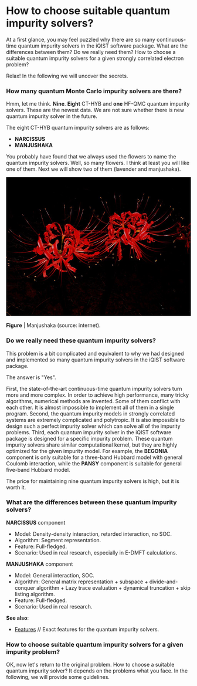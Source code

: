# How to choose suitable quantum impurity solvers?

At a first glance, you may feel puzzled why there are so many continuous-time quantum impurity solvers in the iQIST software package. What are the differences between them? Do we really need them? How to choose a suitable quantum impurity solvers for a given strongly correlated electron problem?

Relax! In the following we will uncover the secrets.

### How many quantum Monte Carlo impurity solvers are there?

Hmm, let me think. **Nine**. **Eight** CT-HYB and **one** HF-QMC quantum impurity solvers. These are the newest data. We are not sure whether there is new quantum impurity solver in the future.

The eight CT-HYB quantum impurity solvers are as follows:

* **NARCISSUS**
* **MANJUSHAKA**

You probably have found that we always used the flowers to name the quantum impurity solvers. Well, so many flowers. I think at least you will like one of them. Next we will show two of them (lavender and manjushaka).

![manjushaka image](../assets/manjushaka.jpg)

**Figure** | Manjushaka (source: internet).

### Do we really need these quantum impurity solvers?

This problem is a bit complicated and equivalent to why we had designed and implemented so many quantum impurity solvers in the iQIST software package.

The answer is "Yes".

First, the state-of-the-art continuous-time quantum impurity solvers turn more and more complex. In order to achieve high performance, many tricky algorithms, numerical methods are invented. Some of them conflict with each other. It is almost impossible to implement all of them in a single program. Second, the quantum impurity models in strongly correlated systems are extremely complicated and polytropic. It is also impossible to design such a perfect impurity solver which can solve all of the impurity problems. Third, each quantum impurity solver in the iQIST software package is designed for a specific impurity problem. These quantum impurity solvers share similar computational kernel, but they are highly optimized for the given impurity model. For example, the **BEGONIA** component is only suitable for a three-band Hubbard model with general Coulomb interaction, while the **PANSY** component is suitable for general five-band Hubbard model.

The price for maintaining nine quantum impurity solvers is high, but it is worth it.

### What are the differences between these quantum impurity solvers?

**NARCISSUS** component

* Model: Density-density interaction, retarded interaction, no SOC.
* Algorithm: Segment representation.
* Feature: Full-fledged.
* Scenario: Used in real research, especially in E-DMFT calculations.

**MANJUSHAKA** component

* Model: General interaction, SOC.
* Algorithm: General matrix representation + subspace + divide-and-conquer algorithm + Lazy trace evaluation + dynamical truncation + skip listing algorithm.
* Feature: Full-fledged.
* Scenario: Used in real research.

**See also**:

* [Features](../ch01/feature.md) // Exact features for the quantum impurity solvers. 

### How to choose suitable quantum impurity solvers for a given impurity problem?

OK, now let's return to the original problem. How to choose a suitable quantum impurity solver? It depends on the problems what you face. In the following, we will provide some guidelines.
